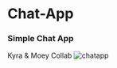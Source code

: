 
# Chat-App
### Simple Chat App
Kyra & Moey Collab
![chatapp](https://github.com/user-attachments/assets/b855a58a-a7ad-4a06-b13d-117992ae8fe0)
